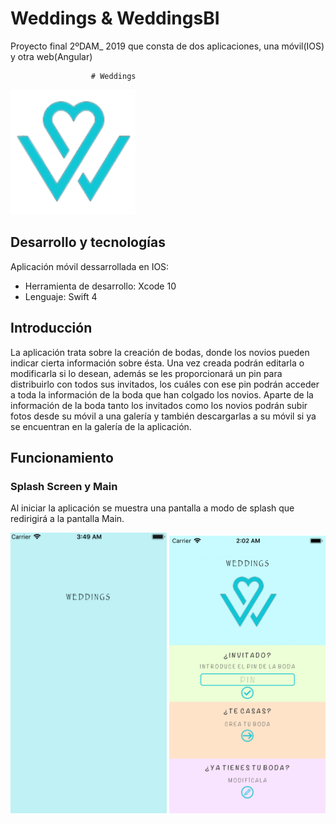 # Weddings & WeddingsBI
Proyecto final 2ºDAM_ 2019 que consta de dos aplicaciones, una móvil(IOS) y otra web(Angular)

                      # Weddings  
<img src="https://github.com/joseantonioruizmostazo/Proyecto_Final/blob/master/img/logo.png" width="200px">

## Desarrollo y tecnologías
Aplicación móvil dessarrollada en IOS:

  - Herramienta de desarrollo: Xcode 10
  - Lenguaje: Swift 4
  
## Introducción
La aplicación trata sobre la creación de bodas, donde los novios pueden indicar cierta información sobre ésta. Una vez creada podrán editarla o modificarla si lo desean, además se les proporcionará un pin para distribuirlo con todos sus invitados, los cuáles con ese pin podrán acceder a toda la información de la boda que han colgado los novios. Aparte de la información de la boda tanto los invitados como los novios podrán subir fotos desde su móvil a una galería y también descargarlas a su móvil si ya se encuentran en la galería de la aplicación.

## Funcionamiento

  ### Splash Screen y Main
  Al iniciar la aplicación se muestra una pantalla a modo de splash que redirigirá a la pantalla Main.
<div>
  <img src="https://github.com/joseantonioruizmostazo/Proyecto_Final/blob/master/img/SplashScreen.gif" width="250px">
  <img src="https://github.com/joseantonioruizmostazo/Proyecto_Final/blob/master/img/LoginViewController.png" width="250px">
</div>

